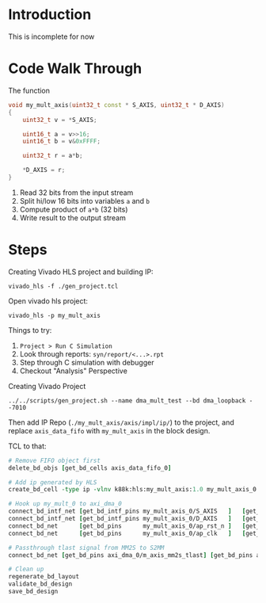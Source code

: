 # Introduction

This is incomplete for now

# Code Walk Through

The function

```cpp
void my_mult_axis(uint32_t const * S_AXIS, uint32_t * D_AXIS)
{
    uint32_t v = *S_AXIS;

    uint16_t a = v>>16;
    uint16_t b = v&0xFFFF;

    uint32_t r = a*b;

    *D_AXIS = r;
}
```

1. Read  32 bits from the input stream
2. Split hi/low 16 bits into variables `a` and `b`
3. Compute product of `a*b` (32 bits)
4. Write result to the output stream


# Steps

Creating Vivado HLS project and building IP:

    vivado_hls -f ./gen_project.tcl


Open vivado hls project:

    vivado_hls -p my_mult_axis

Things to try:

1. `Project > Run C Simulation`
2. Look through reports: `syn/report/<...>.rpt`
3. Step through C simulation with debugger
4. Checkout "Analysis" Perspective

Creating Vivado Project

    ../../scripts/gen_project.sh --name dma_mult_test --bd dma_loopback --7010

Then add IP Repo (`./my_mult_axis/axis/impl/ip/`) to the project, and
replace `axis_data_fifo` with `my_mult_axis` in the block design.


TCL to that:

```tcl
# Remove FIFO object first
delete_bd_objs [get_bd_cells axis_data_fifo_0]

# Add ip generated by HLS
create_bd_cell -type ip -vlnv k88k:hls:my_mult_axis:1.0 my_mult_axis_0

# Hook up my_mult_0 to axi_dma_0
connect_bd_intf_net [get_bd_intf_pins my_mult_axis_0/S_AXIS   ]   [get_bd_intf_pins axi_dma_0/M_AXIS_MM2S     ]
connect_bd_intf_net [get_bd_intf_pins my_mult_axis_0/D_AXIS   ]   [get_bd_intf_pins axi_dma_0/S_AXIS_S2MM     ]
connect_bd_net      [get_bd_pins      my_mult_axis_0/ap_rst_n ]   [get_bd_pins      axi_dma_0/axi_resetn      ]
connect_bd_net      [get_bd_pins      my_mult_axis_0/ap_clk   ]   [get_bd_pins      axi_dma_0/m_axi_mm2s_aclk ]

# Passthrough tlast signal from MM2S to S2MM
connect_bd_net [get_bd_pins axi_dma_0/m_axis_mm2s_tlast] [get_bd_pins axi_dma_0/s_axis_s2mm_tlast]

# Clean up
regenerate_bd_layout
validate_bd_design
save_bd_design
```